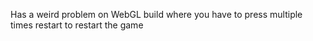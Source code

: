 Has a weird problem on WebGL build where you have to press multiple times restart to restart the game
